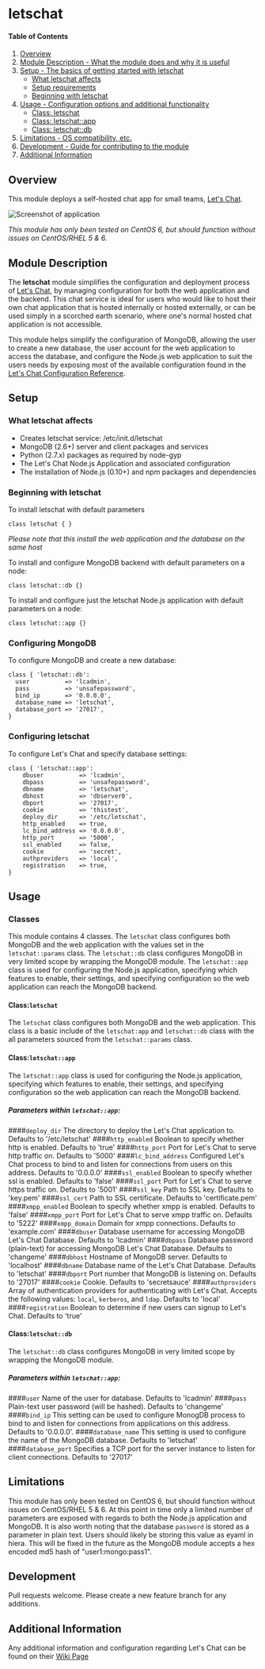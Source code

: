# letschat

#### Table of Contents

1. [Overview](#overview)
2. [Module Description - What the module does and why it is useful](#module-description)
3. [Setup - The basics of getting started with letschat](#setup)
    * [What letschat affects](#what-letschat-affects)
    * [Setup requirements](#setup-requirements)
    * [Beginning with letschat](#beginning-with-letschat)
4. [Usage - Configuration options and additional functionality](#usage)
    * [Class: letschat](#class-letschat)
    * [Class: letschat::app](#class-letschatapp)
    * [Class: letschat::db](#class-letschatdb)
5. [Limitations - OS compatibility, etc.](#limitations)
6. [Development - Guide for contributing to the module](#development)
7. [Additional Information](#Additional-Information)

## Overview

This module deploys a self-hosted chat app for small teams, [Let's Chat](http://sdelements.github.io/lets-chat/).

![Screenshot of application](http://sdelements.github.io/lets-chat/assets/img/devices.png)

*This module has only been tested on CentOS 6, but should function without issues on CentOS/RHEL 5 & 6.*

## Module Description
The **letschat** module simplifies the configuration and deployment process of [Let's Chat](http://sdelements.github.io/lets-chat/), 
by managing configuration for both the web application and the backend. This chat service is ideal for users who would like to host their own chat application that is hosted internally
or hosted externally, or can be used simply in a scorched earth scenario, where one's normal hosted chat application
is not accessible.

This module helps simplify the configuration of MongoDB, allowing the user to create a new database, the user account for
the web application to access the database, and configure the Node.js web application to suit the users needs by exposing most of the available
configuration found in the [Let's Chat Configuration Reference](https://github.com/sdelements/lets-chat/wiki/Configuration).


## Setup

### What letschat affects

* Creates letschat service: /etc/init.d/letschat
* MongoDB (2.6+) server and client packages and services
* Python (2.7.x) packages as required by node-gyp
* The Let's Chat Node.js Application and associated configuration
* The installation of Node.js (0.10+) and npm packages and dependencies 


### Beginning with letschat

To install letschat with default parameters

```
class letschat { }
```
*Please note that this install the web application and the database on the same
host*

To install and configure MongoDB backend with default parameters on a node:

```
class letschat::db {}
```

To install and configure just the letschat Node.js application with default parameters on a node:

```
class letschat::app {}
```

### Configuring MongoDB
To configure MongoDB and create a new database:
```
class { 'letschat::db':
  user          => 'lcadmin',
  pass          => 'unsafepassword',
  bind_ip       => '0.0.0.0',
  database_name => 'letschat',
  database_port => '27017',
}
```

### Configuring letschat
To configure Let's Chat and specify database settings:
```
class { 'letschat::app':
    dbuser          => 'lcadmin',
    dbpass          => 'unsafepassword',
    dbname          => 'letschat',
    dbhost          => 'dbserver0',
    dbport          => '27017',
    cookie          => 'thistest',
    deploy_dir      => '/etc/letschat',
    http_enabled    => true,
    lc_bind_address => '0.0.0.0',
    http_port       => '5000',
    ssl_enabled     => false,
    cookie          => 'secret',
    authproviders   => 'local',
    registration    => true,
}
```

## Usage

### Classes
This module contains 4 classes. The `letschat` class configures both MongoDB and the 
web application with the values set in the `letschat::params` class. The `letschat::db` class configures
MongoDB in very limited scope by wrapping the MongoDB module. The `letschat::app` class is used for configuring
the Node.js application, specifying which features to enable, their settings, and specifying configuration so 
the web application can reach the MongoDB backend.

#### Class:`letschat`
The `letschat` class configures both MongoDB and the 
web application. This class is a basic include of the `letschat:app` and `letschat::db` class with the all parameters sourced from the `letschat::params` class.

#### Class:`letschat::app`
The `letschat::app` class is used for configuring
the Node.js application, specifying which features to enable, their settings, and specifying configuration so 
the web application can reach the MongoDB backend.
##### Parameters within `letschat::app`:
####`deploy_dir`
The directory to deploy the Let's Chat application to. Defaults to '/etc/letschat'
####`http_enabled`
Boolean to specify whether http is enabled. Defaults to 'true'
####`http_port`
Port for Let's Chat to serve http traffic on. Defaults to '5000'
####`lc_bind_address`
Configured Let's Chat process to bind to and listen for connections from users on this address. Defaults to '0.0.0.0'
####`ssl_enabled`
Boolean to specify whether ssl is enabled. Defaults to 'false'
####`ssl_port`
Port for Let's Chat to serve https traffic on. Defaults to '5001'
####`ssl_key`
Path to SSL key. Defaults to 'key.pem'
####`ssl_cert`
Path to SSL certificate. Defaults to 'certificate.pem'
####`xmpp_enabled`
Boolean to specify whether xmpp is enabled. Defaults to 'false'
####`xmpp_port`
Port for Let's Chat to serve xmpp traffic on. Defaults to '5222'
####`xmpp_domain`
Domain for xmpp connections. Defaults to 'example.com'
####`dbuser`
Database username for accessing MongoDB Let's Chat Database. Defaults to 'lcadmin'
####`dbpass`
Database password (plain-text) for accessing MongoDB Let's Chat Database. Defaults to 'changeme'
####`dbhost`
Hostname of MongoDB server. Defaults to 'localhost'
####`dbname`
Database name of the Let's Chat Database. Defaults to 'letschat'
####`dbport`
Port number that MongoDB is listening on. Defaults to '27017'
####`cookie`
Cookie. Defaults to 'secretsauce'
####`authproviders`
Array of authentication providers for authenticating with Let's Chat. Accepts the following values: `local`, `kerberos`, and `ldap`.
Defaults to 'local'
####`registration`
Boolean to determine if new users can signup to Let's Chat. Defaults to 'true'


#### Class:`letschat::db`
The `letschat::db` class configures MongoDB in very limited scope by wrapping the MongoDB module.
##### Parameters within `letschat::app`:
####`user`
Name of the user for database. Defaults to 'lcadmin'
####`pass`
Plain-text user password (will be hashed). Defaults to 'changeme'
####`bind_ip`
This setting can be used to configure MonogDB process to bind to and listen for connections from applications on this address. 
Defaults to '0.0.0.0'.
####`database_name`
This setting is used to configure the name of the MongoDB database. Defaults to 'letschat'
####`database_port`
Specifies a TCP port for the server instance to listen for client connections. Defaults to '27017'

## Limitations

This module has only been tested on CentOS 6, but should function without issues on CentOS/RHEL 5 & 6. At this point in time
only a limited number of parameters are exposed with regards to both the Node.js application and MongoDB. It is also worth noting
that the database `password` is stored as a parameter in plain text. Users should likely be storing this value as eyaml in hiera.
This will be fixed in the future as the MongoDB module accepts a hex encoded md5 hash of "user1:mongo:pass1".



## Development

Pull requests welcome. Please create a new feature branch for any additions.

## Additional Information

Any additional information and configuration regarding Let's Chat can be found on their [Wiki Page](https://github.com/sdelements/lets-chat/wiki)
